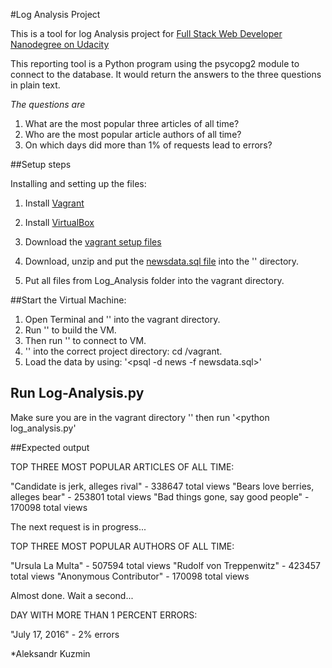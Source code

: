 #Log Analysis Project

This is a tool for log Analysis project for [Full Stack Web Developer Nanodegree on Udacity](https://www.udacity.com/course/full-stack-web-developer-nanodegree--nd004)

This reporting tool is a Python program using the psycopg2 module to connect to the database.
It would return the answers to the three questions in plain text.

*The questions are*

1. What are the most popular three articles of all time?
2. Who are the most popular article authors of all time?
3. On which days did more than 1% of requests lead to errors?

##Setup steps

Installing and setting up the files:

1. Install [Vagrant](https://www.vagrantup.com/)

2. Install [VirtualBox](https://www.virtualbox.org/wiki/Download_Old_Builds_5_1)

3. Download the [vagrant setup files](https://www.vagrantup.com/downloads.html)

4. Download, unzip and put the [newsdata.sql file](https://d17h27t6h515a5.cloudfront.net/topher/2016/August/57b5f748_newsdata/newsdata.zip) into the '<vagrant>' directory.

5. Put all files from Log_Analysis folder into the vagrant directory.

##Start the Virtual Machine:

1. Open Terminal and '<cd>' into the vagrant directory.
2. Run '<vagrant up>' to build the VM.
3. Then run '<vagrant ssh>' to connect to VM.
4. '<cd>' into the correct project directory: cd /vagrant.
5. Load the data by using: '<psql -d news -f newsdata.sql>'

## Run Log-Analysis.py

Make sure you are in the vagrant directory '<pwd>'
then run '<python log_analysis.py'

##Expected output

TOP THREE MOST POPULAR ARTICLES OF ALL TIME:

"Candidate is jerk, alleges rival" - 338647 total views
"Bears love berries, alleges bear" - 253801 total views
"Bad things gone, say good people" - 170098 total views

The next request is in progress...

TOP THREE MOST POPULAR AUTHORS OF ALL TIME:

"Ursula La Multa" - 507594 total views
"Rudolf von Treppenwitz" - 423457 total views
"Anonymous Contributor" - 170098 total views

Almost done. Wait a second...

DAY WITH MORE THAN 1 PERCENT ERRORS:

"July 17, 2016" - 2% errors

*Aleksandr Kuzmin
